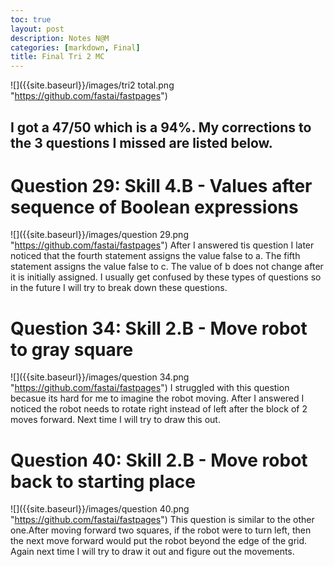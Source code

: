 ```yaml
---
toc: true
layout: post
description: Notes N@M
categories: [markdown, Final]
title: Final Tri 2 MC
---
```


![]({{site.baseurl}}/images/tri2 total.png "https://github.com/fastai/fastpages")

## I got a 47/50 which is a 94%. My corrections to the 3 questions I missed are listed below.

# Question 29: Skill 4.B - Values after sequence of Boolean expressions

![]({{site.baseurl}}/images/question 29.png "https://github.com/fastai/fastpages") 
After I answered tis question I later noticed that the fourth statement assigns the value false to a. The fifth statement assigns the value false to c. The value of b does not change after it is initially assigned. I usually get confused by these types of questions so in the future I will try to break down these questions.

# Question 34: Skill 2.B - Move robot to gray square

![]({{site.baseurl}}/images/question 34.png "https://github.com/fastai/fastpages")
I struggled with this question becasue its hard for me to imagine the robot moving. After I answered I noticed the robot needs to rotate right instead of left after the block of 2 moves forward. Next time I will try to draw this out.

# Question 40: Skill 2.B - Move robot back to starting place

![]({{site.baseurl}}/images/question 40.png "https://github.com/fastai/fastpages")
This question is similar to the other one.After moving forward two squares, if the robot were to turn left, then the next move forward would put the robot beyond the edge of the grid. Again next time I will try to draw it out and figure out the movements.
